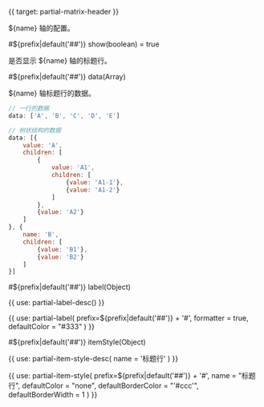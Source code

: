 {{ target: partial-matrix-header }}

${name} 轴的配置。

#${prefix|default('##')} show(boolean) = true

是否显示 ${name} 轴的标题行。

#${prefix|default('##')} data(Array)

${name} 轴标题行的数据。

```js
// 一行的数据
data: ['A', 'B', 'C', 'D', 'E']

// 树状结构的数据
data: [{
    value: 'A',
    children: [
        {
            value: 'A1',
            children: [
                {value: 'A1-1'},
                {value: 'A1-2'}
            ]
        },
        {value: 'A2'}
    ]
}, {
    name: 'B',
    children: [
        {value: 'B1'},
        {value: 'B2'}
    ]
}]
```

#${prefix|default('##')} label(Object)

{{ use: partial-label-desc() }}

{{ use: partial-label(
    prefix=${prefix|default('##')} + '#',
    formatter = true,
    defaultColor = "#333"
) }}

#${prefix|default('##')} itemStyle(Object)

{{ use: partial-item-style-desc(
    name = '标题行'
) }}

{{ use: partial-item-style(
    prefix=${prefix|default('##')} + '#',
    name = "标题行",
    defaultColor = "none",
    defaultBorderColor = "'#ccc'",
    defaultBorderWidth = 1
) }}
